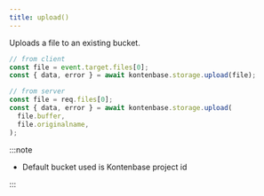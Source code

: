 ```yaml
---
title: upload()
---
```


Uploads a file to an existing bucket.

```javascript
// from client
const file = event.target.files[0];
const { data, error } = await kontenbase.storage.upload(file);
```

```javascript
// from server
const file = req.files[0];
const { data, error } = await kontenbase.storage.upload(
  file.buffer,
  file.originalname,
);
```

:::note

- Default bucket used is Kontenbase project id

:::
